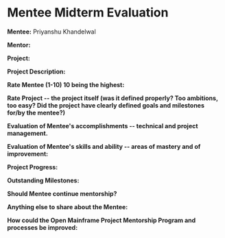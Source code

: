 # Mentee Midterm Evaluation

**Mentee:**
Priyanshu Khandelwal 

**Mentor:**

**Project:**

**Project Description:**


**Rate Mentee (1-10) 10 being the highest:**


**Rate Project -- the project itself (was it defined properly? Too ambitions, too easy? Did the project have clearly defined goals and milestones for/by the mentee?)**


**Evaluation of Mentee's accomplishments -- technical and project management.**


**Evaluation of Mentee's skills and ability -- areas of mastery and of improvement:**


**Project Progress:**


**Outstanding Milestones:**


**Should Mentee continue mentorship?**


**Anything else to share about the Mentee:**


**How could the Open Mainframe Project Mentorship Program and processes be improved:**
